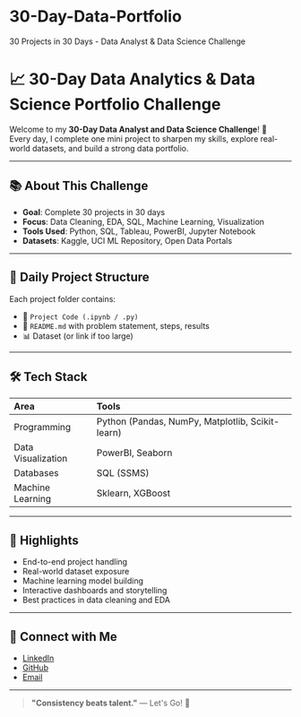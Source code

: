 # 30-Day-Data-Portfolio
30 Projects in 30 Days - Data Analyst &amp; Data Science Challenge

# 📈 30-Day Data Analytics & Data Science Portfolio Challenge

Welcome to my **30-Day Data Analyst and Data Science Challenge**! 🚀  
Every day, I complete one mini project to sharpen my skills, explore real-world datasets, and build a strong data portfolio.

---

## 📚 About This Challenge
- **Goal**: Complete 30 projects in 30 days
- **Focus**: Data Cleaning, EDA, SQL, Machine Learning, Visualization
- **Tools Used**: Python, SQL, Tableau, PowerBI, Jupyter Notebook
- **Datasets**: Kaggle, UCI ML Repository, Open Data Portals

---

## 📅 Daily Project Structure
Each project folder contains:
- 📁 `Project Code (.ipynb / .py)`
- 📄 `README.md` with problem statement, steps, results
- 📊 Dataset (or link if too large)

---

## 🛠️ Tech Stack
| Area | Tools |
|:---|:---|
| Programming | Python (Pandas, NumPy, Matplotlib, Scikit-learn) |
| Data Visualization | PowerBI, Seaborn |
| Databases | SQL (SSMS) |
| Machine Learning | Sklearn, XGBoost |

---

## 🌟 Highlights
- End-to-end project handling
- Real-world dataset exposure
- Machine learning model building
- Interactive dashboards and storytelling
- Best practices in data cleaning and EDA

---


## 🚀 Connect with Me
- [LinkedIn](https://www.linkedin.com/in/sainiaal-khan/)
- [GitHub](https://github.com/Sainiaal)
- [Email](mailto:sainiaalk@gmail.com)

---

> **"Consistency beats talent."** — Let's Go! 🚀
